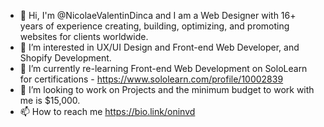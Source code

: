 - 👋 Hi, I'm @NicolaeValentinDinca and I am a Web Designer with 16+ years of experience creating, building, optimizing, and promoting websites for clients worldwide.
- 👀 I’m interested in UX/UI Design and Front-end Web Developer, and Shopify Development.
- 🌱 I’m currently re-learning Front-end Web Development on SoloLearn for certifications - https://www.sololearn.com/profile/10002839
- 💞️ I’m looking to work on Projects and the minimum budget to work with me is $15,000.
- 📫 How to reach me https://bio.link/oninvd

<!---
NicolaeValentinDinca/NicolaeValentinDinca is a ✨ special ✨ repository because its `README.md` (this file) appears on your GitHub profile.
You can click the Preview link to take a look at your changes.
--->
